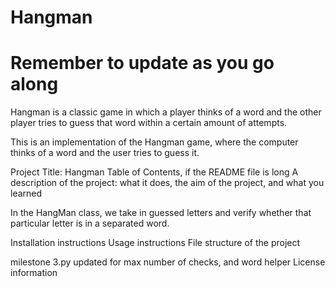 # Hangman
# Remember to update as you go along
Hangman is a classic game in which a player thinks of a word and the other player tries to guess that word within a certain amount of attempts.

This is an implementation of the Hangman game, where the computer thinks of a word and the user tries to guess it. 

Project Title: Hangman
Table of Contents, if the README file is long
A description of the project: what it does, the aim of the project, and what you learned

In the HangMan class, we take in guessed letters and verify whether that particular letter is in a separated word.

Installation instructions
Usage instructions
File structure of the project

milestone 3.py updated for max number of checks, and word helper
License information
